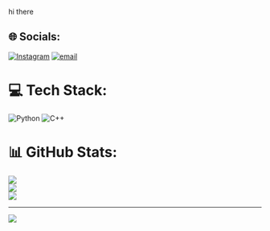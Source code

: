 hi there<br>

## 🌐 Socials:
[![Instagram](https://img.shields.io/badge/Instagram-%23E4405F.svg?logo=Instagram&logoColor=white)](https://instagram.com/isaac_dk50) [![email](https://img.shields.io/badge/Email-D14836?logo=gmail&logoColor=white)](mailto:isaacdereje50@gmail.com) 

# 💻 Tech Stack:
![Python](https://img.shields.io/badge/python-3670A0?style=for-the-badge&logo=python&logoColor=ffdd54) ![C++](https://img.shields.io/badge/c++-%2300599C.svg?style=for-the-badge&logo=c%2B%2B&logoColor=white)
# 📊 GitHub Stats:
![](https://github-readme-stats.vercel.app/api?username=isaacydk&theme=tokyonight&hide_border=false&include_all_commits=false&count_private=false)<br/>
![](https://nirzak-streak-stats.vercel.app/?user=isaacydk&theme=tokyonight&hide_border=false)<br/>
![](https://github-readme-stats.vercel.app/api/top-langs/?username=isaacydk&theme=tokyonight&hide_border=false&include_all_commits=false&count_private=false&layout=compact)

---
[![](https://visitcount.itsvg.in/api?id=isaacydk&icon=0&color=0)](https://visitcount.itsvg.in)

<!-- Proudly created with GPRM ( https://gprm.itsvg.in ) -->
